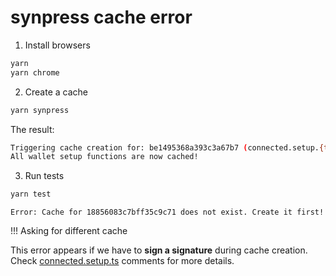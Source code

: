 # synpress cache error

1. Install browsers

```sh
yarn
yarn chrome
```

2. Create a cache

```sh
yarn synpress
```

The result:

```sh
Triggering cache creation for: be1495368a393c3a67b7 (connected.setup.{ts,js,mjs})
All wallet setup functions are now cached!
```

3. Run tests

```sh
yarn test
```

`Error: Cache for 18856083c7bff35c9c71 does not exist. Create it first!`

!!! Asking for different cache

This error appears if we have to **sign a signature** during cache creation. 
Check [connected.setup.ts](./test/wallet-setup/connected.setup.ts) comments for more details.